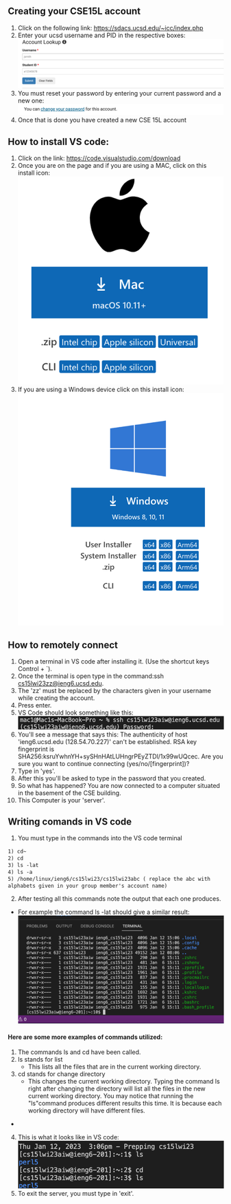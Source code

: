 ## Creating your CSE15L account

1) Click on the following link: https://sdacs.ucsd.edu/~icc/index.php
2) Enter your ucsd username and PID in the respective boxes: ![Image](Screenshot_acount.png)
3) You must reset your password by entering your current password and a new one: ![Image](create_new_account.png)
4) Once that is done you have created a new CSE 15L account

## How to install VS code:
1) Click on the link: https://code.visualstudio.com/download
2) Once you are on the page and if you are using a MAC, click on this install icon: ![Image](apple_install.png)
3) If you are using a Windows device click on this install icon: ![Image](Windows.png)

## How to remotely connect
1) Open a terminal in VS code after installing it. (Use the shortcut keys Control + `). 
2) Once the terminal is open type in the command:ssh cs15lwi23zz@ieng6.ucsd.edu. 
3) The 'zz' must be replaced by the characters given in your username while creating the account.
4) Press enter. 
5) VS Code should look something like this: ![Image](ssh.png) 
6) You'll see a message that says this: The authenticity of host 'ieng6.ucsd.edu (128.54.70.227)' can't be established.
RSA key fingerprint is SHA256:ksruYwhnYH+sySHnHAtLUHngrPEyZTDl/1x99wUQcec.
Are you sure you want to continue connecting (yes/no/[fingerprint])? 
6) Type in 'yes'.
7) After this you'll be asked to type in the password that you created. 
8) So what has happened? You are now connected to a computer situated in the basement of the CSE building.
9) This Computer is your 'server'.

## Writing comands in VS code

1) You must type in the commands into the VS code terminal
```
1) cd~
2) cd
3) ls -lat
4) ls -a 
5) /home/linux/ieng6/cs15lwi23/cs15lwi23abc ( replace the abc with alphabets given in your group member's account name)
```
2) After testing all this commands note the output that each one produces. 
* For example the command ls -lat should give a similar result: ![Image](commands.png)

#### Here are some more examples of commands utilized: 
1) The commands ls and cd have been called. 
2) ls stands for list 
    * This lists all the files that are in the current working directory.
3) cd stands for change directory
    * This changes the current working directory. Typing the command ls right after changing the directory will list all the files in the new current working directory. You may notice that running the "ls"command produces different results this time. It is because each working directory will have different files. 
*
4) This is what it looks like in VS code: ![Image](ls_and_cd.png)
5) To exit the server, you must type in 'exit'.
